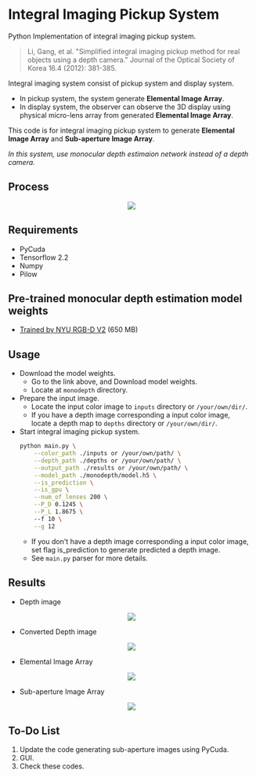 # Integral Imaging Pickup System
Python Implementation of integral imaging pickup system.
> Li, Gang, et al. "Simplified integral imaging pickup method for real objects using a depth camera." Journal of the Optical Society of Korea 16.4 (2012): 381-385.

Integral imaging system consist of pickup system and display system.   
- In pickup system, the system generate **Elemental Image Array**.
- In display system, the observer can observe the 3D display using physical micro-lens array from generated **Elemental Image Array**.

This code is for integral imaging pickup system to generate **Elemental Image Array** and **Sub-aperture Image Array**.   
   
_In this system, use monocular depth estimaion network instead of a depth camera._

## Process
<p align="center"><img src="https://user-images.githubusercontent.com/55485826/129469057-567113e3-7aa5-46e4-8e29-c9f4242807fd.png"></p>

## Requirements
- PyCuda
- Tensorflow 2.2
- Numpy
- Pilow

## Pre-trained monocular depth estimation model weights
* [Trained by NYU RGB-D V2](https://drive.google.com/uc?export=download&id=1k8McRE2vOtrkHmG9ZU6Cd-IUDtr2Fbbv) (650 MB)

## Usage
- Download the model weights.
    - Go to the link above, and Download model weights.
    - Locate at `monodepth` directory.
- Prepare the input image.
    - Locate the input color image to `inputs` directory or `/your/own/dir/`.
    - If you have a depth image corresponding a input color image,   
      locate a depth map to `depths` directory or `/your/own/dir/`.
- Start integral imaging pickup system.
    ```Bash
    python main.py \
        --color_path ./inputs or /your/own/path/ \
        --depth_path ./depths or /your/own/path/ \
        --output_path ./results or /your/own/path/ \
        --model_path ./monodepth/model.h5 \
        --is_prediction \
        --is_gpu \
        --num_of_lenses 200 \
        --P_D 0.1245 \
        --P_L 1.8675 \ 
        --f 10 \
        --g 12
    ```
    - If you don't have a depth image corresponding a input color image, set flag is_prediction to generate predicted a depth image.
    - See `main.py` parser for more details.

    
## Results
- Depth image
<p align="center"><img src="https://user-images.githubusercontent.com/55485826/129468607-d80a5d66-ebfa-4b51-82a0-273b4c6e0931.png"></p>
   
- Converted Depth image
<p align="center"><img src="https://user-images.githubusercontent.com/55485826/129468643-645d97be-9ba6-4b54-826b-7243b793132d.png"></p>
   
- Elemental Image Array
<p align="center"><img src="https://user-images.githubusercontent.com/55485826/129468731-6c2303a0-40ed-4c2b-b674-a043565c7dcb.png"></p>
   
- Sub-aperture Image Array
<p align="center"><img src="https://user-images.githubusercontent.com/55485826/129468813-dee15f32-754d-427b-966a-33d87a53d54f.png"></p>

## To-Do List
1. Update the code generating sub-aperture images using PyCuda.
2. GUI.
3. Check these codes.